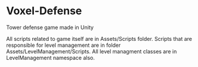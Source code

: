 # Voxel-Defense
Tower defense game made in Unity

All scripts related to game itself are in Assets/Scripts folder. 
Scripts that are responsible for level management are in folder Assets/LevelManagement/Scripts.
All level managment classes are in LevelManagement namespace also.
